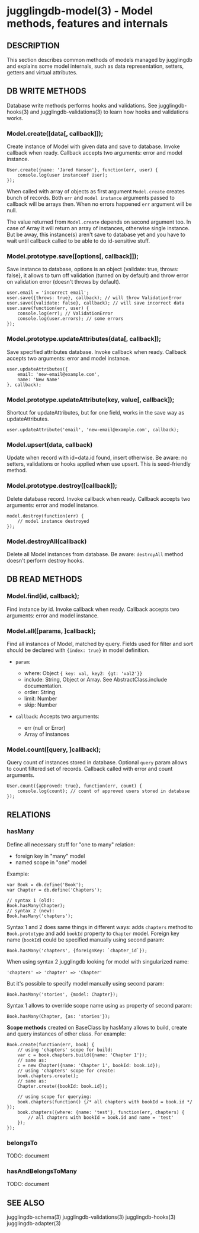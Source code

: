 jugglingdb-model(3) - Model methods, features and internals
===================

## DESCRIPTION

This section describes common methods of models managed by jugglingdb and
explains some model internals, such as data representation, setters, getters and
virtual attributes.

## DB WRITE METHODS

Database write methods performs hooks and validations. See jugglingdb-hooks(3)
and jugglingdb-validations(3) to learn how hooks and validations works.

### Model.create([data[, callback]]);

Create instance of Model with given data and save to database.
Invoke callback when ready. Callback accepts two arguments: error and model
instance.

    User.create({name: 'Jared Hanson'}, function(err, user) {
        console.log(user instanceof User);
    });

When called with array of objects as first argument `Model.create` creates bunch
of records. Both `err` and `model instance` arguments passed to callback will be
arrays then. When no errors happened `err` argument will be null.

The value returned from `Model.create` depends on second argument too. In case
of Array it will return an array of instances, otherwise single instance. But be
away, this instance(s) aren't save to database yet and you have to wait until
callback called to be able to do id-sensitive stuff.

### Model.prototype.save([options[, callback]]);

Save instance to database, options is an object {validate: true, throws: false},
it allows to turn off validation (turned on by default) and throw error on
validation error (doesn't throws by default).

    user.email = 'incorrect email';
    user.save({throws: true}, callback); // will throw ValidationError
    user.save({validate: false}, callback); // will save incorrect data
    user.save(function(err, user) {
        console.log(err); // ValidationError
        console.log(user.errors); // some errors
    });

### Model.prototype.updateAttributes(data[, callback]);

Save specified attributes database.
Invoke callback when ready. Callback accepts two arguments: error and model
instance.

    user.updateAttributes({
        email: 'new-email@example.com',
        name: 'New Name'
    }, callback);

### Model.prototype.updateAttribute(key, value[, callback]);

Shortcut for updateAttributes, but for one field, works in the save way as
updateAttributes.

    user.updateAttribute('email', 'new-email@example.com', callback);

### Model.upsert(data, callback)

Update when record with id=data.id found, insert otherwise. Be aware: no
setters, validations or hooks applied when use upsert. This is seed-friendly
method.

### Model.prototype.destroy([callback]);

Delete database record.
Invoke callback when ready. Callback accepts two arguments: error and model
instance.

    model.destroy(function(err) {
        // model instance destroyed
    });

### Model.destroyAll(callback)

Delete all Model instances from database. Be aware: `destroyAll` method doesn't
perform destroy hooks.

## DB READ METHODS

### Model.find(id, callback);

Find instance by id.
Invoke callback when ready. Callback accepts two arguments: error and model
instance.

### Model.all([params, ]callback);

Find all instances of Model, matched by query. Fields used for filter and sort
should be declared with `{index: true}` in model definition.

* `param`:
  * where: Object `{ key: val, key2: {gt: 'val2'}}`
  * include: String, Object or Array. See AbstractClass.include documentation.
  * order: String
  * limit: Number
  * skip: Number

* `callback`:
 Accepts two arguments:
  * err (null or Error)
  * Array of instances

### Model.count([query, ]callback);

Query count of instances stored in database. Optional `query` param allows to
count filtered set of records. Callback called with error and count arguments.

    User.count({approved: true}, function(err, count) {
        console.log(count); // count of approved users stored in database
    });

## RELATIONS

### hasMany

Define all necessary stuff for "one to many" relation:

* foreign key in "many" model
* named scope in "one" model

Example:

    var Book = db.define('Book');
    var Chapter = db.define('Chapters');

    // syntax 1 (old):
    Book.hasMany(Chapter);
    // syntax 2 (new):
    Book.hasMany('chapters');

Syntax 1 and 2 does same things in different ways: adds `chapters` method to
`Book.prototype` and add `bookId` property to `Chapter` model. Foreign key name
(`bookId`) could be specified manually using second param:

    Book.hasMany('chapters', {foreignKey: `chapter_id`});

When using syntax 2 jugglingdb looking for model with singularized name:

    'chapters' => 'chapter' => 'Chapter'

But it's possible to specify model manually using second param:

    Book.hasMany('stories', {model: Chapter});

Syntax 1 allows to override scope name using `as` property of second param:

    Book.hasMany(Chapter, {as: 'stories'});

**Scope methods** created on BaseClass by hasMany allows to build, create and
query instances of other class. For example:

    Book.create(function(err, book) {
        // using 'chapters' scope for build:
        var c = book.chapters.build({name: 'Chapter 1'});
        // same as:
        c = new Chapter({name: 'Chapter 1', bookId: book.id});
        // using 'chapters' scope for create:
        book.chapters.create();
        // same as:
        Chapter.create({bookId: book.id});

        // using scope for querying:
        book.chapters(function() {/* all chapters with bookId = book.id */ });
        book.chapters({where: {name: 'test'}, function(err, chapters) {
            // all chapters with bookId = book.id and name = 'test'
        });
    });

### belongsTo

TODO: document

### hasAndBelongsToMany

TODO: document

## SEE ALSO

jugglingdb-schema(3)
jugglingdb-validations(3)
jugglingdb-hooks(3)
jugglingdb-adapter(3)
